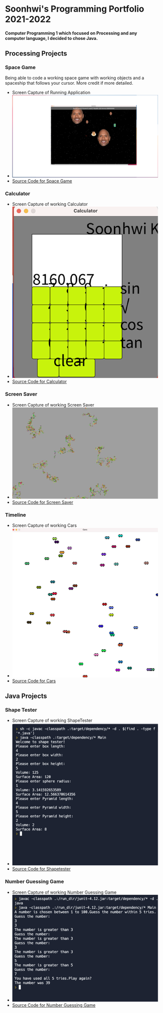 # Soonhwi's Programming Portfolio 2021-2022
#### Computer Programming 1 which focused on Processing and any computer language, I decided to chose Java.

## Processing Projects

### Space Game
Being able to code a working space game with working objects and a spaceship that follows your cursor. More credit if more detailed. 
* Screen Capture of Running Application
* ![SpaceGame](https://github.com/Sun-Punks/Portfolio/blob/gh-pages/Images/Capture5.png?raw=true)
* [Source Code for Space Game](https://github.com/Sun-Punks/Portfolio/blob/gh-pages/src/SpaceGame%204.zip) 

### Calculator
* Screen Capture of working Calculator
* ![Calculator](https://github.com/Sun-Punks/Portfolio/blob/gh-pages/Images/Calculator.png)
* [Source Code for Calculator]()

### Screen Saver
* Screen Capture of working Screen Saver
* ![ScreenSaver](https://github.com/Sun-Punks/Portfolio/blob/gh-pages/Images/ScreenSaver.png)
* [Source Code for Screen Saver](https://github.com/Sun-Punks/Portfolio/blob/gh-pages/src/ScreenSaver.zip)

### Timeline
* Screen Capture of working Cars
* ![Cars](https://github.com/Sun-Punks/Portfolio/blob/gh-pages/Images/Cars.png)
* [Source Code for Cars](https://github.com/Sun-Punks/Portfolio/blob/gh-pages/src/Cars.zip)

## Java Projects

### Shape Tester
* Screen Capture of working ShapeTester
* ![ShapeTester](https://github.com/Sun-Punks/Portfolio/blob/gh-pages/Images/Shapetester.png)
* [Source Code for Shapetester]()

### Number Guessing Game
* Screen Capture of working Number Guessing Game
* ![Number Guessing Game](https://github.com/Sun-Punks/Portfolio/blob/gh-pages/Images/Numbergame.png)
* [Source Code for Number Guessing Game]()
